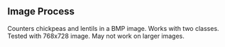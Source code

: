 ## Image Process
Counters chickpeas and lentils in a BMP image. Works with two classes. Tested with 768x728 image. May not work on larger images.
